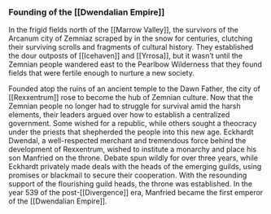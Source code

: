 ### Founding of the [[Dwendalian Empire]]

In the frigid fields north of the [[Marrow Valley]], the survivors of the Arcanum city of Zemniaz scraped by in the snow for centuries, clutching their surviving scrolls and fragments of cultural history. They established the dour outposts of [[Icehaven]] and [[Yrrosa]], but it wasn’t until the Zemnian people wandered east to the Pearlbow Wilderness that they found fields that were fertile enough to nurture a new society.

Founded atop the ruins of an ancient temple to the Dawn Father, the city of [[Rexxentrum]] rose to become the hub of Zemnian culture. Now that the Zemnian people no longer had to struggle for survival amid the harsh elements, their leaders argued over how to establish a centralized government. Some wished for a republic, while others sought a theocracy under the priests that shepherded the people into this new age. Eckhardt Dwendal, a well-respected merchant and tremendous force behind the development of Rexxentrum, wished to institute a monarchy and place his son Manfried on the throne. Debate spun wildly for over three years, while Eckhardt privately made deals with the heads of the emerging guilds, using promises or blackmail to secure their cooperation. With the resounding support of the flourishing guild heads, the throne was established. In the year 539 of the post-[[Divergence]] era, Manfried became the first emperor of the [[Dwendalian Empire]].